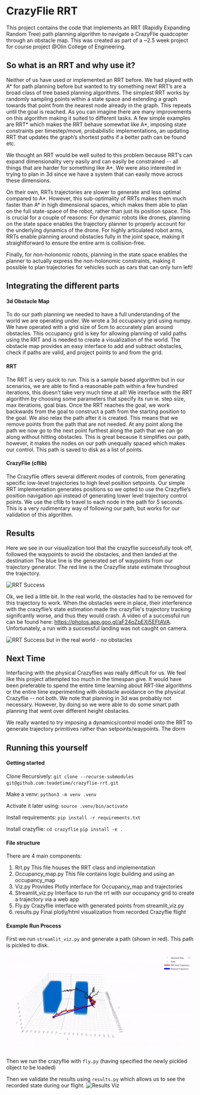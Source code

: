 # CrazyFlie RRT

This project contains the code that implements an RRT (Rapidly Expanding Random Tree) path planning algorithm to navigate a CrazyFlie quadcopter through an obstacle map. This was created as part of a ~2.5 week project for course project @Olin College of Engineering.

## So what is an RRT and why use it?
Neither of us have used or implemented an RRT before. We had played with A* for path planning before but wanted to try something new! RRT’s are a broad class of tree based planning algorithms. The simplest RRT works by randomly sampling points within a state space and extending a graph towards that point from the nearest node already in the graph. This repeats until the goal is reached. As you can imagine there are many improvements on this algorithm making it suited to different tasks. A few simple examples are RRT* which makes the RRT behave somewhat like A*, imposing state constraints per timestep/move, probabilistic implementations,  an updating RRT that updates the graph’s shortest paths if a better path can be found etc. 

We thought an RRT would be well suited to this problem because RRT’s can expand dimensionality very easily and can easily be constrained -- all things that are harder for something like A*. We were also interested in trying to plan in 3d since we have a system that can easily move across these dimensions. 

On their own, RRTs trajectories are slower to generate and less optimal compared to A*. However, this sub-optimality of RRTs makes them much faster than A* in high dimensional spaces, which makes them able to plan on the full state-space of the robot, rather than just its position space. This is crucial for a couple of reasons:
For dynamic robots like drones, planning on the state space enables the trajectory planner to properly account for the underlying dynamics of the drone. 
For highly articulated robot arms, RRTs enable planning around obstacles fully in the joint space, making it straightforward to ensure the entire arm is collision-free.

Finally, for non-holonomic robots, planning in the state space enables the planner to actually express the non-holonomic constraints, making it possible to plan trajectories for vehicles such as cars that can only turn left!

## Integrating the different parts
#### 3d Obstacle Map
To do our path planning we needed to have a full understanding of the world we are operating under. We wrote a 3d occupancy grid using numpy. We have operated with a grid size of 5cm to accurately plan around obstacles. This occupancy grid is key for allowing planning of valid paths using the RRT and is needed to create a visualization of the world. The obstacle map provides an easy interface to add and subtract obstacles, check if paths are valid, and project points to and from the grid. 

#### RRT
The RRT is very quick to run. This is a sample based algorithm but in our scenarios, we are able to find a reasonable path within a few hundred iterations, this doesn’t take very much time at all! We interface with the RRT algorithm by choosing some parameters that specify its run ie. step size, max iterations, goal bias. Once the RRT reaches the goal, we work backwards from the goal to construct a path from the starting position to the goal. We also relax the path after it is created. This means that we remove points from the path that are not needed. At any point along the path we now go to the next point furthest along the path that we can go along without hitting obstacles. This is great because it simplifies our path, however, it makes the nodes on our path unequally spaced which makes our control. This path is saved to disk as a list of points.

#### CrazyFlie (cflib)
The Crazyflie offers several different modes of controls, from generating specific low-level trajectories to high level position setpoints. Our simple RRT implementation generates positions so we opted to use the Crazyflie’s position navigation api instead of generating lower level trajectory control points. We use the cflib to travel to each node in the path for 5 seconds. This is a very rudimentary way of following our path, but works for our validation of this algorithm.

## Results
Here we see in our visualization tool that the crazyflie successfully took off, followed the waypoints to avoid the obstacles, and then landed at the destination The blue line is the generated set of waypoints from our trajectory generator. The red line is the Crazyflie state estimate throughout the trajectory. 

![RRT Success](https://media.discordapp.net/attachments/421939066930462723/1079883278414262302/image.png?width=709&height=468)

Ok, we lied a little bit. In the real world, the obstacles had to be removed for this trajectory to work. When the obstacles were in place, their interference with the crazyflie’s state estimation made the crazyflie's trajectory tracking signifcantly worse, and thus they would crash. A video of a successful run can be found here: https://photos.app.goo.gl/aF24oZpEXj5EFtAVA. Unfortunately, a run with a successful landing was not caught on camera.

![RRT Success but in the real world - no obstacles](https://cdn.discordapp.com/attachments/421939066930462723/1079888950497378455/image.png)



## Next Time
Interfacing with the physical Crazyflies was really difficult for us. We feel like this project attempted too much in the timespan give. It would have been preferable to spend the entire time learning about RRT-like algorithms or the entire time experimenting with obstacle avoidance on the physical Crazyflie -- not both. We note that planning in 3d was probably not necessary. However, by doing so we were able to do some smart path planning that went over different height obstacles. 

We really wanted to try imposing a dynamics/control model onto the RRT to generate trajectory primitives rather than setpoints/waypoints. The dorm 

## Running this yourself

#### Getting started
Clone Recursively:
`git clone --recurse-submodules git@github.com:teadetime/crazyflie-rrt.git`

Make a venv:
`python3 -m venv .venv`

Activate it later using:
`source .venv/bin/activate`

Install requirements:
`pip install -r requirements.txt`

Install crazyflie:
`cd crazyflie`
`pip install -e .`

#### File structure
There are 4 main components:
1. Rrt.py
	This file houses the RRT class and implementation
2. Occupancy_map.py
	This file contains logic building and using an occupancy_map
3. Viz.py
	Provides Plotly interface for Occupancy_map and trajectories
4. Streamlit_viz.py
	Interface to run the rrt with our occupancy grid to create a trajectory via a web app
5. Fly.py
	Crazyflie interface with generated points from streamlit_viz.py
6. results.py
Final plotly/html visualization from recorded Crazyflie flight

#### Example Run Process
First we run `streamlit_viz.py` and generate a path (shown in red). This path is pickled to disk.
![Streamlit Viz](images/viz.gif)

Then we run the crazyflie with `fly.py` (having specified the newly pickled object to be loaded)

Then we validate the results using `results.py` which allows us to see the recorded state during our flight.
![Results Viz](images/results.gif)
